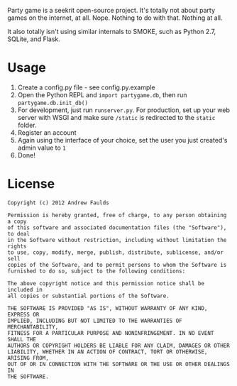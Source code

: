 Party game is a seekrit open-source project. It's totally not about party games on the internet, at all. Nope. Nothing to do with that. Nothing at all.

It also totally isn't using similar internals to SMOKE, such as Python 2.7, SQLite, and Flask.

Usage
=====

1. Create a config.py file - see config.py.example
2. Open the Python REPL and `import partygame.db`, then run `partygame.db.init_db()`
3. For development, just run `runserver.py`. For production, set up your web server with WSGI and make sure `/static` is redirected to the `static` folder.
4. Register an account
5. Again using the interface of your choice, set the user you just created's admin value to `1`
6. Done!

License
=======

    Copyright (c) 2012 Andrew Faulds

    Permission is hereby granted, free of charge, to any person obtaining a copy
    of this software and associated documentation files (the "Software"), to deal
    in the Software without restriction, including without limitation the rights
    to use, copy, modify, merge, publish, distribute, sublicense, and/or sell
    copies of the Software, and to permit persons to whom the Software is
    furnished to do so, subject to the following conditions:

    The above copyright notice and this permission notice shall be included in
    all copies or substantial portions of the Software.

    THE SOFTWARE IS PROVIDED "AS IS", WITHOUT WARRANTY OF ANY KIND, EXPRESS OR
    IMPLIED, INCLUDING BUT NOT LIMITED TO THE WARRANTIES OF MERCHANTABILITY,
    FITNESS FOR A PARTICULAR PURPOSE AND NONINFRINGEMENT. IN NO EVENT SHALL THE
    AUTHORS OR COPYRIGHT HOLDERS BE LIABLE FOR ANY CLAIM, DAMAGES OR OTHER
    LIABILITY, WHETHER IN AN ACTION OF CONTRACT, TORT OR OTHERWISE, ARISING FROM,
    OUT OF OR IN CONNECTION WITH THE SOFTWARE OR THE USE OR OTHER DEALINGS IN
    THE SOFTWARE.
